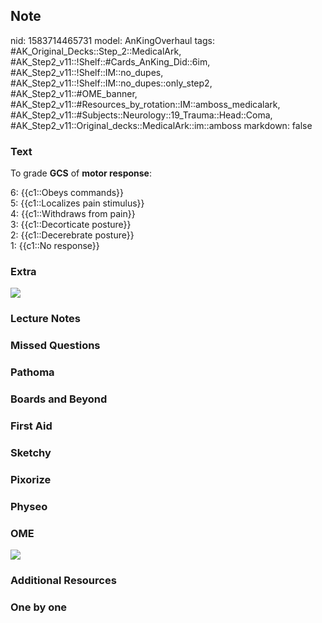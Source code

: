 ## Note
nid: 1583714465731
model: AnKingOverhaul
tags: #AK_Original_Decks::Step_2::MedicalArk, #AK_Step2_v11::!Shelf::#Cards_AnKing_Did::6im, #AK_Step2_v11::!Shelf::IM::no_dupes, #AK_Step2_v11::!Shelf::IM::no_dupes::only_step2, #AK_Step2_v11::#OME_banner, #AK_Step2_v11::#Resources_by_rotation::IM::amboss_medicalark, #AK_Step2_v11::#Subjects::Neurology::19_Trauma::Head::Coma, #AK_Step2_v11::Original_decks::MedicalArk::im::amboss
markdown: false

### Text
To grade <b>GCS</b> of <b>motor response</b>:
<div>
  6: {{c1::Obeys commands}}
</div>
<div>
  5: {{c1::Localizes pain stimulus}}
</div>
<div>
  4: {{c1::Withdraws from pain}}
</div>
<div>
  3: {{c1::Decorticate posture}}
</div>
<div>
  2: {{c1::Decerebrate posture}}
</div>
<div>
  1: {{c1::No response}}
</div>

### Extra
<img src="paste-fc5d01cec9d8fa84de73543af51ac327fc9f7b8c.jpg">

### Lecture Notes


### Missed Questions


### Pathoma


### Boards and Beyond


### First Aid


### Sketchy


### Pixorize


### Physeo


### OME
<div class="ome-widget">
  <a href="https://onlinemeded.org?ref=anki"><img src=
  "_OME_AnkiFlashcards_General_4.png"></a>
</div>

### Additional Resources


### One by one

